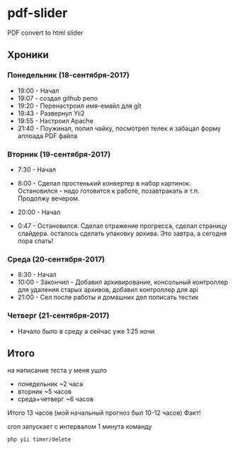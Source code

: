# pdf-slider
PDF convert to html slider

## Хроники
### Понедельник (18-сентября-2017) 
- 19:00 - Начал
- 19:07 - создал github репо
- 19:20 - Перенастроил имя-емайл для git
- 19:43 - Развернул Yii2
- 19:55 - Настроил Apache
- 21:40 - Поужинал, попил чайку, посмотрел телек и забацал форму аплоада PDF файла

### Вторник (19-сентября-2017)
- 7:30 - Начал
- 8:00 - Сделал простенький конвертер в набор картинок. Остановился - надо готовится к работе, позавтракать и т.п. Продолжу вечером.

- 20:00 - Начал
- 0:47 - Остановился. Сделал отражение прогресса, сделал страницу слайдера. осталось сделать упаковку архива. Это завтра, а сегодня пора спать!

### Среда (20-сентября-2017)
- 8:30 - Начал
- 10:00 - Закончил - Добавил архивирование, консольный контроллер для удаления старых архивов, добавил контроллер для api
- 21:00 - Сел после работы и домашних дел пописать тестик

### Четверг (21-сентября-2017)
- Начало было в среду а сейчас уже 1:25 ночи

## Итого 
на написание теста у меня ушло
- понедельник ~2 часа
- вторник ~5 часов
- среда+четверг ~6 часов

Итого 13 часов (мой начальный прогноз был 10-12 часов) Факт!

cron запускает с интервалом 1 минута команду
```
php yii timer/delete
```
